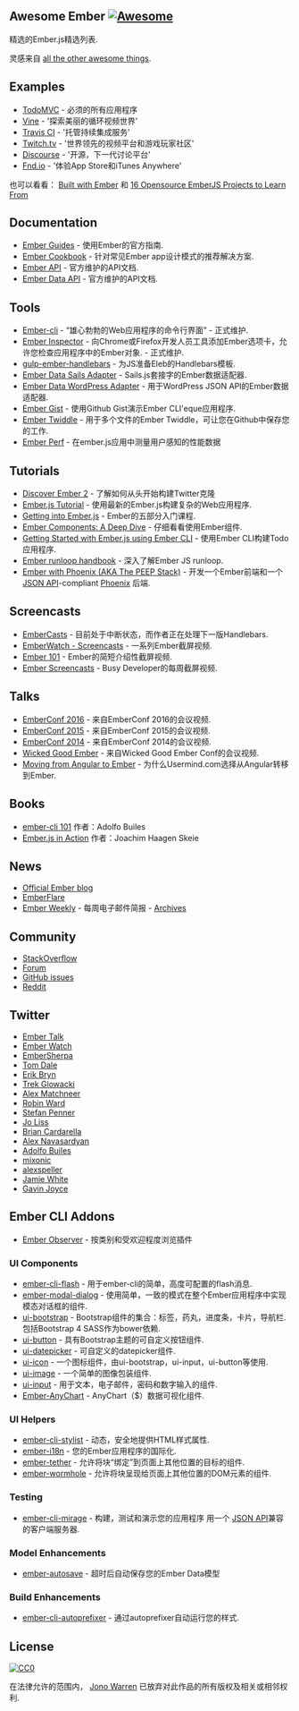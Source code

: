 ## Awesome Ember [![Awesome](https://cdn.rawgit.com/sindresorhus/awesome/d7305f38d29fed78fa85652e3a63e154dd8e8829/media/badge.svg)](https://github.com/sindresorhus/awesome)

精选的Ember.js精选列表.

灵感来自 [all the other awesome things](https://github.com/bayandin/awesome-awesomeness).

## Examples

- [TodoMVC](http://todomvc.com/examples/emberjs/) - 必须的所有应用程序
- [Vine](https://vine.co/) - &#39;探索美丽的循环视频世界&#39;
- [Travis CI](https://travis-ci.org/) - &#39;托管持续集成服务&#39;
- [Twitch.tv](http://www.twitch.tv/directory) - &#39;世界领先的视频平台和游戏玩家社区&#39;
- [Discourse](http://try.discourse.org/) - &#39;开源，下一代讨论平台&#39;
- [Fnd.io](https://fnd.io/) - &#39;体验App Store和iTunes Anywhere&#39;

也可以看看： [Built with Ember](http://builtwithember.io/) 和 [16 Opensource EmberJS Projects to Learn From](https://www.icicletech.com/blog/16-opensource-emberjs-projects-to-learn-from)

## Documentation

- [Ember Guides](http://emberjs.com/guides/) - 使用Ember的官方指南.
- [Ember Cookbook](http://emberjs.com/guides/cookbook/) - 针对常见Ember app设计模式的推荐解决方案.
- [Ember API](http://emberjs.com/api/) - 官方维护的API文档.
- [Ember Data API](http://emberjs.com/api/data/) - 官方维护的API文档.

## Tools

- [Ember-cli](http://ember-cli.com/) - “雄心勃勃的Web应用程序的命令行界面” - 正式维护.
- [Ember Inspector](https://github.com/emberjs/ember-inspector)   - 向Chrome或Firefox开发人员工具添加Ember选项卡，允许您检查应用程序中的Ember对象.   - 正式维护.
- [gulp-ember-handlebars](https://github.com/fuseelements/gulp-ember-handlebars) - 为JS准备Eleb的Handlebars模板.
- [Ember Data Sails Adapter](https://github.com/bmac/ember-data-sails-adapter) -  Sails.js套接字的Ember数据适配器.
- [Ember Data WordPress Adapter](https://github.com/HeyHumanAgency/Ember-Data-WordPress) - 用于WordPress JSON API的Ember数据适配器.
- [Ember Gist](http://ember-gist.joostdvrs.com/) - 使用Github Gist演示Ember CLI&#39;eque应用程序.
- [Ember Twiddle](https://ember-twiddle.com/) - 用于多个文件的Ember Twiddle，可让您在Github中保存您的工作.
- [Ember Perf](https://github.com/mike-north/ember-perf) - 在ember.js应用中测量用户感知的性能数据

## Tutorials

- [Discover Ember 2](https://www.ludu.co/course/ember) - 了解如何从头开始构建Twitter克隆
- [Ember.js Tutorial](http://yoember.com) - 使用最新的Ember.js构建复杂的Web应用程序.
- [Getting into Ember.js](http://code.tutsplus.com/tutorials/getting-into-emberjs--net-30709) -  Ember的五部分入门课程.
- [Ember Components: A Deep Dive](http://code.tutsplus.com/tutorials/ember-components-a-deep-dive--net-35551) - 仔细看看使用Ember组件.
- [Getting Started with Ember.js using Ember CLI](http://thetechcofounder.com/getting-started-with-ember-js-using-ember-cli/) - 使用Ember CLI构建Todo应用程序.
- [Ember runloop handbook](https://github.com/eoinkelly/ember-runloop-handbook) - 深入了解Ember JS runloop.
- [Ember with Phoenix (AKA The PEEP Stack)](https://medium.com/peep-stack) - 开发一个Ember前端和一个 [JSON API](http://jsonapi.org/)-compliant [Phoenix](http://www.phoenixframework.org/) 后端.

## Screencasts

- [EmberCasts](http://www.embercasts.com/) - 目前处于中断状态，而作者正在处理下一版Handlebars.
- [EmberWatch - Screencasts](http://emberwatch.com/screencasts.html) - 一系列Ember截屏视频.
- [Ember 101](http://ember101.com/) -  Ember的简短介绍性截屏视频.
- [Ember Screencasts](https://www.emberscreencasts.com/) -  Busy Developer的每周截屏视频.

## Talks

- [EmberConf 2016](https://www.youtube.com/playlist?list=PL4eq2DPpyBblc8aQAd516-jGMdAhEeUiW) - 来自EmberConf 2016的会议视频.
- [EmberConf 2015](https://www.youtube.com/playlist?list=PLE7tQUdRKcyacwiUPs0CjPYt6tJub4xXU) - 来自EmberConf 2015的会议视频.
- [EmberConf 2014](https://www.youtube.com/playlist?list=PLE7tQUdRKcyaOyfBnAndJxQ9PNVmKva0d) - 来自EmberConf 2014的会议视频.
- [Wicked Good Ember](https://www.youtube.com/channel/UCwFd5yPBeWsbZHDWc-3KhjA) - 来自Wicked Good Ember Conf的会议视频.
- [Moving from Angular to Ember](https://www.youtube.com/watch?v=EFmgLyR-Svo) - 为什么Usermind.com选择从Angular转移到Ember.

## Books

- [ember-cli 101](https://leanpub.com/ember-cli-101) 作者：Adolfo Builes
- [Ember.js in Action](http://manning.com/skeie/) 作者：Joachim Haagen Skeie

## News

- [Official Ember blog](http://emberjs.com/blog/)
- [EmberFlare](https://emberflare.com)
- [Ember Weekly](http://emberweekly.com/) - 每周电子邮件简报 -  [Archives](http://us4.campaign-archive2.com/home/?u=ac25c8565ec37f9299ac75ca0&id=e96229d21d)

## Community

- [StackOverflow](http://stackoverflow.com/questions/tagged/ember.js)
- [Forum](http://discuss.emberjs.com/)
- [GitHub issues](https://github.com/emberjs/ember.js/issues)
- [Reddit](https://www.reddit.com/r/emberjs/)

## Twitter

- [Ember Talk](https://twitter.com/emberjstalk)
- [Ember Watch](https://twitter.com/EmberWatch)
- [EmberSherpa](https://twitter.com/EmberSherpa)
- [Tom Dale](https://twitter.com/tomdale)
- [Erik Bryn](https://twitter.com/ebryn)
- [Trek Glowacki](https://twitter.com/trek)
- [Alex Matchneer](https://twitter.com/machty)
- [Robin Ward](https://twitter.com/eviltrout)
- [Stefan Penner](https://twitter.com/stefanpenner)
- [Jo Liss](https://twitter.com/jo_liss)
- [Brian Cardarella](https://twitter.com/bcardarella)
- [Alex Navasardyan](https://twitter.com/twokul)
- [Adolfo Builes](https://twitter.com/abuiles)
- [mixonic](https://twitter.com/mixonic)
- [alexspeller](https://twitter.com/alexspeller)
- [Jamie White](https://twitter.com/jgwhite)
- [Gavin Joyce](https://twitter.com/gavinjoyce)

## Ember CLI Addons

- [Ember Observer](https://emberobserver.com) - 按类别和受欢迎程度浏览插件

### UI Components

- [ember-cli-flash](https://github.com/poteto/ember-cli-flash) - 用于ember-cli的简单，高度可配置的flash消息.
- [ember-modal-dialog](https://github.com/yapplabs/ember-modal-dialog) - 使用简单，一致的模式在整个Ember应用程序中实现模态对话框的组件.
- [ui-bootstrap](https://www.npmjs.com/package/ui-bootstrap)   -  Bootstrap组件的集合：标签，药丸，进度条，卡片，导航栏.  包括Bootstrap 4 SASS作为bower依赖.
- [ui-button](https://www.npmjs.com/package/ui-button) - 具有Bootstrap主题的可自定义按钮组件.
- [ui-datepicker](https://www.npmjs.com/package/ui-datepicker) - 可自定义的datepicker组件.
- [ui-icon](https://ui-icon.firebaseapp.com/) - 一个图标组件，由ui-bootstrap，ui-input，ui-button等使用.
- [ui-image](https://ui-image.firebaseapp.com/) - 一个简单的图像包装组件.
- [ui-input](https://ui-input.firebaseapp.com/) - 用于文本，电子邮件，密码和数字输入的组件.
- [Ember-AnyChart](https://github.com/AnyChart/AnyChart-Ember) -  AnyChart（$）数据可视化组件.

### UI Helpers

- [ember-cli-stylist](https://www.npmjs.com/package/ember-cli-stylist) - 动态，安全地提供HTML样式属性.
- [ember-i18n](https://www.npmjs.com/package/ember-i18n) - 您的Ember应用程序的国际化.
- [ember-tether](https://github.com/yapplabs/ember-tether) - 允许将块“绑定”到页面上其他位置的目标的组件.
- [ember-wormhole](https://github.com/yapplabs/ember-wormhole) - 允许将块呈现给页面上其他位置的DOM元素的组件.

### Testing

- [ember-cli-mirage](http://www.ember-cli-mirage.com/) - 构建，测试和演示您的应用程序
用一个 [JSON API](http://jsonapi.org/)兼容的客户端服务器.

### Model Enhancements

- [ember-autosave](https://www.npmjs.com/package/ember-autosave) - 超时后自动保存您的Ember Data模型

### Build Enhancements

- [ember-cli-autoprefixer](https://github.com/kimroen/ember-cli-autoprefixer) - 通过autoprefixer自动运行您的样式.

## License

[![CC0](http://mirrors.creativecommons.org/presskit/buttons/88x31/svg/cc-zero.svg)](https://creativecommons.org/publicdomain/zero/1.0/)

在法律允许的范围内， [Jono Warren](https://jwarren.co.uk) 已放弃对此作品的所有版权及相关或相邻权利.
